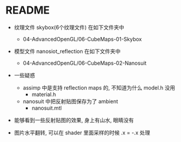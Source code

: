 # README

+ 纹理文件 skybox(6个纹理文件) 在如下文件夹中
    + 04-AdvancedOpenGL/06-CubeMaps-01-Skybox
+ 模型文件 nanosiot_reflection 在如下文件夹中
    + 04-AdvancedOpenGL/06-CubeMaps-02-Nanosuit
    
+ 一些疑惑
    + assimp 中是支持 reflection maps 的, 不知道为什么 model.h 没用
        + material.h
    + nanosuit 中把反射贴图保存为了 ambient
        + nanosuit.mtl

+ 能够看到一些反射贴图的效果, 身上有山水, 眼睛没有
+ 图片水平翻转, 可以在 shader 里面采样的时候 .x = -.x 处理
